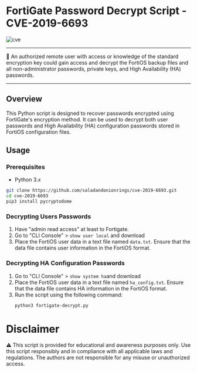 # FortiGate Password Decrypt Script - CVE-2019-6693

![cve](https://github.com/saladandonionrings/cve-2019-6693/assets/61053314/861fc896-eb4a-4030-b7ea-51934993eadd)

---

🔐 An authorized remote user with access or knowledge of the standard encryption key could gain access and decrypt the FortiOS backup files and all non-administrator passwords, private keys, and High Availability (HA) passwords.

---

## Overview

This Python script is designed to recover passwords encrypted using FortiGate's encryption method. It can be used to decrypt both user passwords and High Availability (HA) configuration passwords stored in FortiOS configuration files.

## Usage
### Prerequisites

- Python 3.x
```bash
git clone https://github.com/saladandonionrings/cve-2019-6693.git
cd cve-2019-6693
pip3 install pycryptodome
```

### Decrypting Users Passwords
1. Have "admin read access" at least to Fortigate.
2. Go to "CLI Console" > `show user local` and download
3. Place the FortiOS user data in a text file named `data.txt`. Ensure that the data file contains user information in the FortiOS format.

### Decrypting HA Configuration Passwords
1. Go to "CLI Console" >  `show system ha`and download
2. Place the FortiOS user data in a text file named `ha_config.txt`. Ensure that the data file contains HA information in the FortiOS format.
3. Run the script using the following command:
   ```bash
   python3 fortigate-decrypt.py
   ```
   
# Disclaimer
⚠️ This script is provided for educational and awareness purposes only. Use this script responsibly and in compliance with all applicable laws and regulations. The authors are not responsible for any misuse or unauthorized access.
